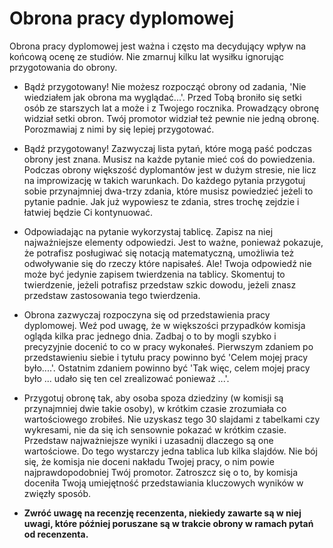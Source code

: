 # Obrona pracy dyplomowej

Obrona pracy dyplomowej jest ważna i często ma decydujący wpływ na końcową ocenę ze studiów. 
Nie zmarnuj kilku lat wysiłku ignorując przygotowania do obrony.

* Bądź przygotowany! Nie możesz rozpocząć obrony od zadania, 'Nie wiedziałem jak obrona ma wyglądać...'. Przed Tobą broniło się setki osób ze starszych lat a może i z Twojego rocznika. 
Prowadzący obronę widział setki obron. Twój promotor widział też pewnie nie jedną obronę. Porozmawiaj z nimi by się lepiej przygotować.

* Bądź przygotowany! Zazwyczaj lista pytań, które mogą paść podczas obrony jest znana. 
Musisz na każde pytanie mieć coś do powiedzenia. Podczas obrony większość dyplomantów jest w dużym stresie, nie licz na improwizację w takich warunkach.
Do każdego pytania przygotuj sobie przynajmniej dwa-trzy zdania, które musisz powiedzieć jeżeli to pytanie padnie. Jak już wypowiesz te zdania, stres trochę zejdzie i łatwiej będzie Ci kontynuować.

* Odpowiadając na pytanie wykorzystaj tablicę. 
Zapisz na niej najważniejsze elementy odpowiedzi. Jest to ważne, ponieważ pokazuje, że potrafisz posługiwać się notacją matematyczną, umożliwia też odwoływanie się do rzeczy które napisałeś.
Ale! Twoja odpowiedź nie może być jedynie zapisem twierdzenia na tablicy. Skomentuj to twierdzenie, jeżeli potrafisz przedstaw szkic dowodu, jeżeli znasz przedstaw zastosowania tego twierdzenia.

* Obrona zazwyczaj rozpoczyna się od przedstawienia pracy dyplomowej. 
Weź pod uwagę, że w większości przypadków komisja ogląda kilka prac jednego dnia. Zadbaj o to by mogli szybko i precyzyjnie docenić to co w pracy wykonałeś.
Pierwszym zdaniem po przedstawieniu siebie i tytułu pracy powinno być 'Celem mojej pracy było....'. Ostatnim zdaniem powinno być 'Tak więc, celem mojej pracy było ... udało się ten cel zrealizować ponieważ ...'.

* Przygotuj obronę tak, aby osoba spoza dziedziny (w komisji są przynajmniej dwie takie osoby), w krótkim czasie zrozumiała co wartościowego zrobiłeś.
Nie uzyskasz tego 30 slajdami z tabelkami czy wykresami, nie da się ich sensownie pokazać w krótkim czasie.
Przedstaw najważniejsze wyniki i uzasadnij dlaczego są one wartościowe. Do tego wystarczy jedna tablica lub kilka slajdów.
Nie bój się, że komisja nie doceni nakładu Twojej pracy, o nim powie najprawdopodobniej Twój promotor. 
Zatroszcz się o to, by komisja doceniła Twoją umiejętność przedstawiania kluczowych wyników w zwięzły sposób.

* **Zwróć uwagę na recenzję recenzenta, niekiedy zawarte są w niej uwagi, które później poruszane są w trakcie obrony w ramach pytań od recenzenta.**

